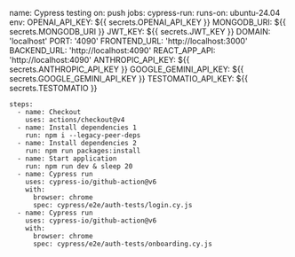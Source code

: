 name: Cypress testing
on: push
jobs:
  cypress-run:
    runs-on: ubuntu-24.04
    env:
      OPENAI_API_KEY: ${{ secrets.OPENAI_API_KEY }}
      MONGODB_URI: ${{ secrets.MONGODB_URI }}
      JWT_KEY: ${{ secrets.JWT_KEY }}
      DOMAIN: 'localhost'
      PORT: '4090'
      FRONTEND_URL: 'http://localhost:3000'
      BACKEND_URL: 'http://localhost:4090'
      REACT_APP_API: 'http://localhost:4090'
      ANTHROPIC_API_KEY: ${{ secrets.ANTHROPIC_API_KEY }}
      GOOGLE_GEMINI_API_KEY: ${{ secrets.GOOGLE_GEMINI_API_KEY }}
      TESTOMATIO_API_KEY: ${{ secrets.TESTOMATIO }}

    steps:
      - name: Checkout
        uses: actions/checkout@v4
      - name: Install dependencies 1
        run: npm i --legacy-peer-deps
      - name: Install dependencies 2
        run: npm run packages:install
      - name: Start application
        run: npm run dev & sleep 20
      - name: Cypress run
        uses: cypress-io/github-action@v6
        with:
          browser: chrome
          spec: cypress/e2e/auth-tests/login.cy.js
      - name: Cypress run
        uses: cypress-io/github-action@v6
        with:
          browser: chrome
          spec: cypress/e2e/auth-tests/onboarding.cy.js